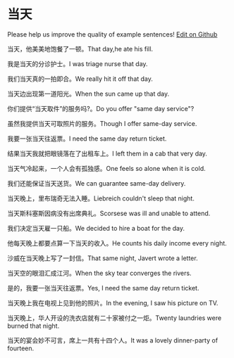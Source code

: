 # 当天

Please help us improve the quality of example sentences! [Edit on Github](https://github.com/jiyushe/jiyu-example-sentence-source/blob/main/chinese/dangtian.md)

<p><span class="chinese">当天，他美美地饱餐了一顿。</span><span class="english">That day,he ate his fill.</span></p>

<p><span class="chinese">我是当天的分诊护士。</span><span class="english">I was triage nurse that day.</span></p>

<p><span class="chinese">我们当天真的一拍即合。</span><span class="english">We really hit it off that day.</span></p>

<p><span class="chinese">当天边出现第一道阳光。</span><span class="english">When the sun came up that day.</span></p>

<p><span class="chinese">你们提供“当天取件”的服务吗?。</span><span class="english">Do you offer "same day service"?</span></p>

<p><span class="chinese">虽然我提供当天可取照片的服务。</span><span class="english">Though I offer same-day service.</span></p>

<p><span class="chinese">我要一张当天往返票。</span><span class="english">I need the same day return ticket.</span></p>

<p><span class="chinese">结果当天我就把眼镜落在了出租车上。</span><span class="english">I left them in a cab that very day.</span></p>

<p><span class="chinese">当天气冷起来，一个人会有孤独感。</span><span class="english">One feels so alone when it is cold.</span></p>

<p><span class="chinese">我们还能保证当天送货。</span><span class="english">We can guarantee same-day delivery.</span></p>

<p><span class="chinese">当天晚上，里布瑞奇无法入睡。</span><span class="english">Liebreich couldn't sleep that night.</span></p>

<p><span class="chinese">当天斯科塞斯因病没有出席典礼。</span><span class="english">Scorsese was ill and unable to attend.</span></p>

<p><span class="chinese">我们决定当天雇一只船。</span><span class="english">We decided to hire a boat for the day.</span></p>

<p><span class="chinese">他每天晚上都要点算一下当天的收入。</span><span class="english">He counts his daily income every night.</span></p>

<p><span class="chinese">沙威在当天晚上写了一封信。</span><span class="english">That same night, Javert wrote a letter.</span></p>

<p><span class="chinese">当天空的眼泪汇成江河。</span><span class="english">When the sky tear converges the rivers.</span></p>

<p><span class="chinese">是的，我要一张当天往返票。</span><span class="english">Yes, I need the same day return ticket.</span></p>

<p><span class="chinese">当天晚上我在电视上见到他的照片。</span><span class="english">In the evening, I saw his picture on TV.</span></p>

<p><span class="chinese">当天晚上，华人开设的洗衣店就有二十家被付之一炬。</span><span class="english">Twenty laundries were burned that night.</span></p>

<p><span class="chinese">当天的宴会妙不可言，席上一共有十四个人。</span><span class="english">It was a lovely dinner-party of fourteen.</span></p>

